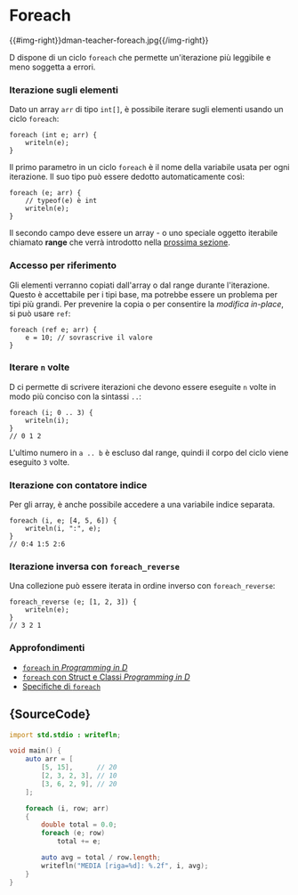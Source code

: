 # Foreach

{{#img-right}}dman-teacher-foreach.jpg{{/img-right}}

D dispone di un ciclo `foreach` che permette un'iterazione
più leggibile e meno soggetta a errori.

### Iterazione sugli elementi

Dato un array `arr` di tipo `int[]`, è possibile
iterare sugli elementi usando un ciclo `foreach`:

    foreach (int e; arr) {
        writeln(e);
    }

Il primo parametro in un ciclo `foreach` è il nome della variabile
usata per ogni iterazione. Il suo tipo può essere dedotto automaticamente così:

    foreach (e; arr) {
        // typeof(e) è int
        writeln(e);
    }

Il secondo campo deve essere un array - o uno speciale oggetto iterabile
chiamato **range** che verrà introdotto nella [prossima sezione](basics/ranges).

### Accesso per riferimento

Gli elementi verranno copiati dall'array o dal range durante l'iterazione.
Questo è accettabile per i tipi base, ma potrebbe essere un problema per
tipi più grandi. Per prevenire la copia o per consentire la *modifica in-place*,
si può usare `ref`:

    foreach (ref e; arr) {
        e = 10; // sovrascrive il valore
    }

### Iterare `n` volte

D ci permette di scrivere iterazioni che devono essere eseguite
`n` volte in modo più conciso con la sintassi `..`:

    foreach (i; 0 .. 3) {
        writeln(i);
    }
    // 0 1 2

L'ultimo numero in `a .. b` è escluso dal range,
quindi il corpo del ciclo viene eseguito `3` volte.

### Iterazione con contatore indice

Per gli array, è anche possibile accedere a una variabile indice separata.

    foreach (i, e; [4, 5, 6]) {
        writeln(i, ":", e);
    }
    // 0:4 1:5 2:6

### Iterazione inversa con `foreach_reverse`

Una collezione può essere iterata in ordine inverso con
`foreach_reverse`:

    foreach_reverse (e; [1, 2, 3]) {
        writeln(e);
    }
    // 3 2 1

### Approfondimenti

- [`foreach` in _Programming in D_](http://ddili.org/ders/d.en/foreach.html)
- [`foreach` con Struct e Classi _Programming in D_](http://ddili.org/ders/d.en/foreach_opapply.html)
- [Specifiche di `foreach`](https://dlang.org/spec/statement.html#ForeachStatement)

## {SourceCode}

```d
import std.stdio : writefln;

void main() {
    auto arr = [
        [5, 15],      // 20
        [2, 3, 2, 3], // 10
        [3, 6, 2, 9], // 20
    ];

    foreach (i, row; arr)
    {
        double total = 0.0;
        foreach (e; row)
            total += e;

        auto avg = total / row.length;
        writefln("MEDIA [riga=%d]: %.2f", i, avg);
    }
}
```